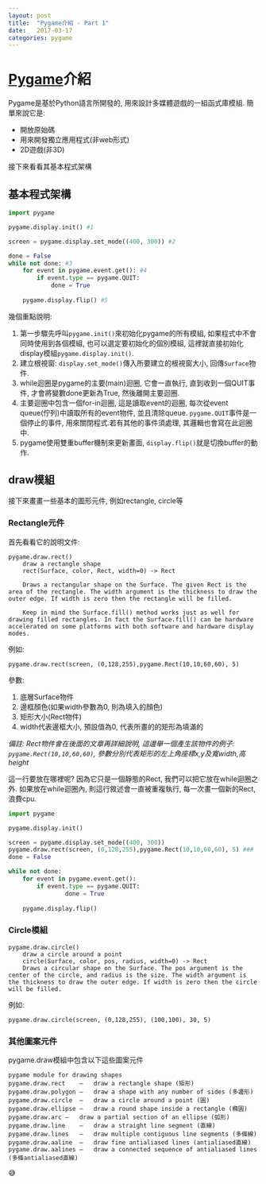 ```yaml
---
layout: post
title:  "Pygame介紹 - Part 1"
date:   2017-03-17
categories: pygame
---
```

# [Pygame](http://www.pygame.org/)介紹
Pygame是基於Python語言所開發的, 用來設計多媒體遊戲的一組函式庫模組. 簡單來說它是:
- 開放原始碼
- 用來開發獨立應用程式(非web形式)
- 2D遊戲(非3D)

接下來看看其基本程式架構

## 基本程式架構

```python
import pygame

pygame.display.init() #1

screen = pygame.display.set_mode((400, 300)) #2

done = False
while not done: #3
    for event in pygame.event.get(): #4
        if event.type == pygame.QUIT:
            done = True
        
    pygame.display.flip() #5
```

幾個重點說明:

1. 第一步驟先呼叫`pygame.init()`來初始化pygame的所有模組, 如果程式中不會同時使用到各個模組, 也可以選定要初始化的個別模組, 這裡就直接初始化display模組`pygame.display.init()`.
1. 建立根視窗: `display.set_mode()`傳入所要建立的根視窗大小, 回傳`Surface`物件.
1. while迴圈是pygame的主要(main)迴圈, 它會一直執行, 直到收到一個QUIT事件, 才會將變數done更新為True, 然後離開主要迴圈.
1. 主要迴圈中包含一個for-in迴圈, 這是讀取event的迴圈, 每次從event queue(佇列)中讀取所有的event物件, 並且清除queue. `pygame.QUIT`事件是一個停止的事件, 用來關閉程式.若有其他的事件須處理, 其邏輯也會寫在此迴圈中.
1. pygame使用雙重buffer機制來更新畫面, `display.flip()`就是切換buffer的動作.

## draw模組
接下來畫畫一些基本的圖形元件, 例如rectangle, circle等
### Rectangle元件
首先看看它的說明文件:
```
pygame.draw.rect()
    draw a rectangle shape
    rect(Surface, color, Rect, width=0) -> Rect

    Draws a rectangular shape on the Surface. The given Rect is the area of the rectangle. The width argument is the thickness to draw the outer edge. If width is zero then the rectangle will be filled.

    Keep in mind the Surface.fill() method works just as well for drawing filled rectangles. In fact the Surface.fill() can be hardware accelerated on some platforms with both software and hardware display modes.
```
例如:
```
pygame.draw.rect(screen, (0,128,255),pygame.Rect(10,10,60,60), 5)
```
參數:
1. 底層Surface物件
1. 邊框顏色(如果width參數為0, 則為填入的顏色)
1. 矩形大小(Rect物件)
1. width代表邊框大小, 預設值為0, 代表所畫的的矩形為填滿的

*備註: Rect物件會在後面的文章再詳細說明, 這邊舉一個產生該物件的例子:
`pygame.Rect(10,10,60,60)`, 參數分別代表矩形的左上角座標x,y及寬width,高height*

這一行要放在哪裡呢? 因為它只是一個靜態的Rect, 我們可以把它放在while迴圈之外. 
如果放在while迴圈內, 則這行敘述會一直被重複執行, 每一次畫一個新的Rect, 浪費cpu. 
```python
import pygame

pygame.display.init()

screen = pygame.display.set_mode((400, 300))
pygame.draw.rect(screen, (0,128,255),pygame.Rect(10,10,60,60), 5) ###
done = False

while not done:
    for event in pygame.event.get():
        if event.type == pygame.QUIT:
                done = True
    
    pygame.display.flip()
```
### Circle模組
```
pygame.draw.circle()
    draw a circle around a point
    circle(Surface, color, pos, radius, width=0) -> Rect
    Draws a circular shape on the Surface. The pos argument is the center of the circle, and radius is the size. The width argument is the thickness to draw the outer edge. If width is zero then the circle will be filled.
```
例如:
```
pygame.draw.circle(screen, (0,128,255), (100,100), 30, 5)
```

### 其他圖案元件
pygame.draw模組中包含以下這些圖案元件
```
pygame module for drawing shapes
pygame.draw.rect	—	draw a rectangle shape (矩形)
pygame.draw.polygon	—	draw a shape with any number of sides (多邊形)
pygame.draw.circle	—	draw a circle around a point (圓)
pygame.draw.ellipse	—	draw a round shape inside a rectangle (橢圓)
pygame.draw.arc	—	draw a partial section of an ellipse (弧形)
pygame.draw.line	—	draw a straight line segment (直線)
pygame.draw.lines	—	draw multiple contiguous line segments (多條線)
pygame.draw.aaline	—	draw fine antialiased lines (antialiased直線)
pygame.draw.aalines	—	draw a connected sequence of antialiased lines (多條antialiased直線)

```

:sweat_smile:
